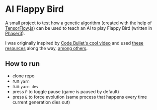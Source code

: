 # AI Flappy Bird

A small project to test how a genetic algorithm (created with the help of [TensorFlow.js](https://www.tensorflow.org/js/)) can be used to teach an AI to play Flappy Bird (written in [Phaser3](https://phaser.io/)).

I was originally inspired by [Code Bullet's cool video](https://www.youtube.com/watch?v=WSW-5m8lRMs) and used [these](https://blog.apptension.com/2018/06/27/tensorflow-js-machine-learning-and-flappy-bird-frontend-artificial-intelligence/) [resources](https://github.com/ssusnic/Machine-Learning-Flappy-Bird) along the way, [among others](https://github.com/nkholski/phaser3-es6-webpack).

## How to run

-   clone repo
-   run `yarn`
-   run `yarn dev`
-   press `P` to toggle pause (game is paused by default)
-   press `E` to force evolution (same process that happens every time current generation dies out)
